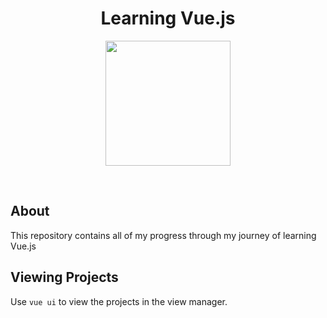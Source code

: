 <div align = "center">

# Learning Vue.js

<a href = "https://vuejs.org"><img height="200" src = "https://www.vectorlogo.zone/logos/vuejs/vuejs-ar21.png">
</div></a>

<br>

## About

This repository contains all of my progress through my journey of learning Vue.js

## Viewing Projects

Use `vue ui` to view the projects in the view manager.